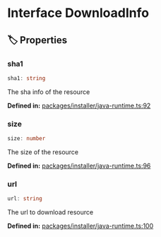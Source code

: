 # Interface DownloadInfo

## 🏷️ Properties

### sha1

```ts
sha1: string
```
The sha info of the resource
<p style="font-size: 14px; color: var(--vp-c-text-2)">
<strong>Defined in:</strong> <a href="https://github.com/voxelum/minecraft-launcher-core-node/blob/master/packages/installer/java-runtime.ts#L92" target="_blank" rel="noreferrer">packages/installer/java-runtime.ts:92</a>
</p>


### size

```ts
size: number
```
The size of the resource
<p style="font-size: 14px; color: var(--vp-c-text-2)">
<strong>Defined in:</strong> <a href="https://github.com/voxelum/minecraft-launcher-core-node/blob/master/packages/installer/java-runtime.ts#L96" target="_blank" rel="noreferrer">packages/installer/java-runtime.ts:96</a>
</p>


### url

```ts
url: string
```
The url to download resource
<p style="font-size: 14px; color: var(--vp-c-text-2)">
<strong>Defined in:</strong> <a href="https://github.com/voxelum/minecraft-launcher-core-node/blob/master/packages/installer/java-runtime.ts#L100" target="_blank" rel="noreferrer">packages/installer/java-runtime.ts:100</a>
</p>


